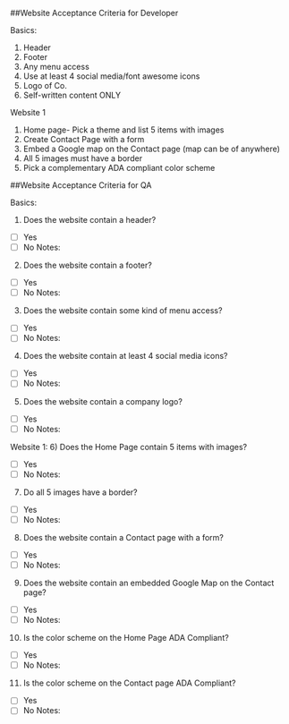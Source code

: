 ##Website Acceptance Criteria for Developer

Basics: 
1) Header
2) Footer
3) Any menu access
4) Use at least 4 social media/font awesome icons
5) Logo of Co.
6) Self-written content ONLY

Website 1
1) Home page- Pick a theme and list 5 items with images
2) Create Contact Page with a form
3) Embed a Google map on the Contact page (map can be of anywhere)
4) All 5 images must have a border 
5) Pick a complementary ADA compliant color scheme 


##Website Acceptance Criteria for QA

Basics:
1) Does the website contain a header?
- [ ] Yes
- [ ] No
Notes:

2) Does the website contain a footer?
- [ ] Yes
- [ ] No
Notes:

3) Does the website contain some kind of menu access?
- [ ] Yes
- [ ] No
Notes:

4) Does the website contain at least 4 social media icons?
- [ ] Yes
- [ ] No
Notes:

5) Does the website contain a company logo?
- [ ] Yes
- [ ] No
Notes:

Website 1:
6) Does the Home Page contain 5 items with images?
- [ ] Yes
- [ ] No
Notes:

7) Do all 5 images have a border?
- [ ] Yes
- [ ] No
Notes:

8) Does the website contain a Contact page with a form?
- [ ] Yes
- [ ] No
Notes:

9) Does the website contain an embedded Google Map on the Contact page?
- [ ] Yes
- [ ] No
Notes:

10) Is the color scheme on the Home Page ADA Compliant?
- [ ] Yes
- [ ] No
Notes:

11) Is the color scheme on the Contact page ADA Compliant?
- [ ] Yes
- [ ] No
Notes:
